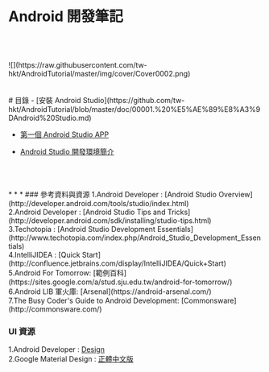 Android 開發筆記
=============
<br />
<br />
<br />
![](https://raw.githubusercontent.com/tw-hkt/AndroidTutorial/master/img/cover/Cover0002.png)
<br />
<br />
<br />
# 目錄
- [安裝 Android Studio](https://github.com/tw-hkt/AndroidTutorial/blob/master/doc/00001.%20%E5%AE%89%E8%A3%9DAndroid%20Studio.md)

- [第一個 Android Studio APP](https://github.com/tw-hkt/AndroidTutorial/blob/master/doc/00002.%20%E5%BB%BA%E7%AB%8B%E7%AC%AC%E4%B8%80%E5%80%8BAPP.md)

- [Android Studio 開發環境簡介](https://github.com/tw-hkt/AndroidTutorial/blob/master/doc/00003.%20Android%20Studio%20%E9%96%8B%E7%99%BC%E7%92%B0%E5%A2%83%E7%B0%A1%E4%BB%8B.md)
<br />
<br />
<br />
* * *
### 參考資料與資源
1.Android Developer : [Android Studio Overview](http://developer.android.com/tools/studio/index.html)
<br>
2.Android Developer : [Android Studio Tips and Tricks](http://developer.android.com/sdk/installing/studio-tips.html)
<br>
3.Techotopia : [Android Studio Development Essentials](http://www.techotopia.com/index.php/Android_Studio_Development_Essentials)
<br>
4.IntelliJIDEA : [Quick Start](http://confluence.jetbrains.com/display/IntelliJIDEA/Quick+Start)
<br />
5.Android For Tomorrow: [範例百科](https://sites.google.com/a/stud.sju.edu.tw/android-for-tomorrow/)
<br />
6.Android LIB 軍火庫: [Arsenal](https://android-arsenal.com/)
<br />
7.The Busy Coder's Guide to Android Development: [Commonsware](http://commonsware.com/)



### UI 資源 
1.Android Developer : [Design](http://developer.android.com/design/index.html)
<br />
2.Google Material Design : [正體中文版](http://wcc723.gitbooks.io/google_design_translate/content/)
<br />